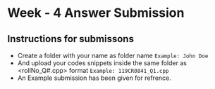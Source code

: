 # Week - 4 Answer Submission
## Instructions for submissons
- Create a folder with your name as folder name `Example: John Doe`
- And upload your codes snippets inside the same folder as <rollNo_Q#.cpp> format `Example: 119CR0841_Q1.cpp`
- An Example submission has been given for refrence.
